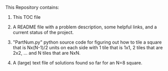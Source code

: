 This Repository contains:

1. This TOC file

2. A README file with a problem description, some helpful links, and a current status of the project.

3. "PartNum.py" python source code for figuring out how to tile a square that is Nx(N-1)/2 units on each side with 1 tile that is 1x1, 2 tiles that are 2x2, ... and N tiles that are NxN.

4. A (large) text file of solutions found so far for an N=8 square. 
